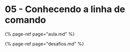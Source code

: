 # 05 - Conhecendo a linha de comando

{% page-ref page="aula.md" %}

{% page-ref page="desafios.md" %}

